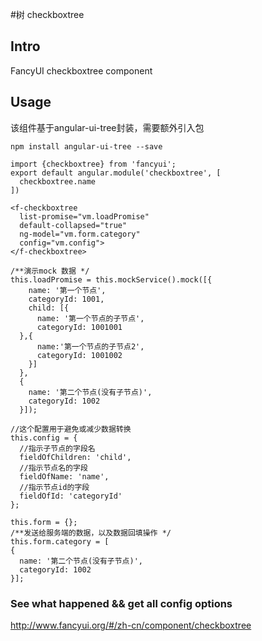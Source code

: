 #树 checkboxtree

## Intro

FancyUI checkboxtree component

## Usage

该组件基于angular-ui-tree封装，需要额外引入包
```
npm install angular-ui-tree --save
```

```
import {checkboxtree} from 'fancyui';
export default angular.module('checkboxtree', [
  checkboxtree.name
])
```

```
<f-checkboxtree 
  list-promise="vm.loadPromise" 
  default-collapsed="true"
  ng-model="vm.form.category"
  config="vm.config">
</f-checkboxtree>
```

```
/**演示mock 数据 */
this.loadPromise = this.mockService().mock([{
    name: '第一个节点',
    categoryId: 1001,
    child: [{
      name: '第一个节点的子节点',
      categoryId: 1001001
  },{
      name:'第一个节点的子节点2',
      categoryId: 1001002
	}]
  },
  {
    name: '第二个节点(没有子节点)',
    categoryId: 1002
  }]);

//这个配置用于避免或减少数据转换
this.config = {
  //指示子节点的字段名
  fieldOfChildren: 'child',
  //指示节点名的字段
  fieldOfName: 'name',
  //指示节点id的字段
  fieldOfId: 'categoryId'
};

this.form = {};
/**发送给服务端的数据，以及数据回填操作 */
this.form.category = [
{
  name: '第二个节点(没有子节点)',
  categoryId: 1002
}];
```

### See what happened && get all config options 

http://www.fancyui.org/#/zh-cn/component/checkboxtree
